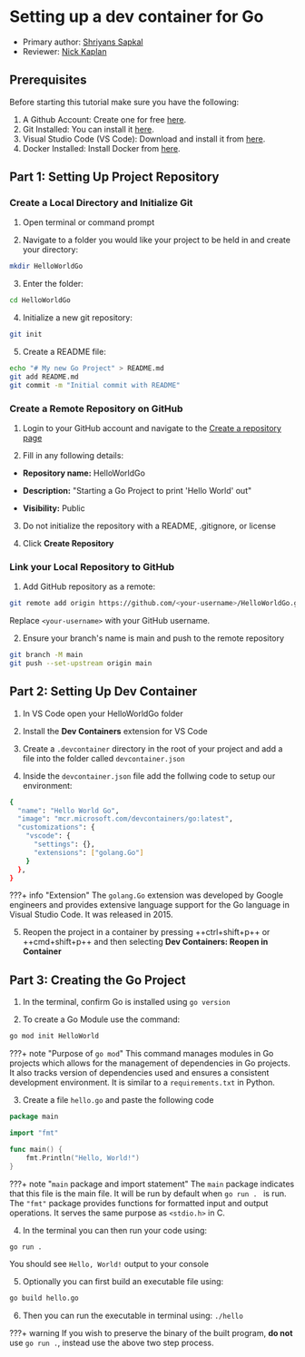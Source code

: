 # Setting up a dev container for Go

* Primary author: [Shriyans Sapkal](https://github.com/shrithebee1)
* Reviewer: [Nick Kaplan](https://github.com/NickKaplan64)

## Prerequisites
Before starting this tutorial make sure you have the following:

1. A Github Account: Create one for free [here](https://github.com/).
2. Git Installed: You can install it [here](https://git-scm.com/book/en/v2/Getting-Started-Installing-Git).
3. Visual Studio Code (VS Code): Download and install it from [here](https://code.visualstudio.com/).
4. Docker Installed: Install Docker from [here](https://www.docker.com/products/docker-desktop).

## Part 1: Setting Up Project Repository
### Create a Local Directory and Initialize Git

1) Open terminal or command prompt

2) Navigate to a folder you would like your project to be held in and create your directory:

```sh
mkdir HelloWorldGo
```

3) Enter the folder:

```sh
cd HelloWorldGo
```

4) Initialize a new git repository:

```sh
git init
```

5) Create a README file:

```sh
echo "# My new Go Project" > README.md
git add README.md
git commit -m "Initial commit with README"
```

### Create a Remote Repository on GitHub

1) Login to your GitHub account and navigate to the [Create a repository page](https://github.com/new)

2) Fill in any following details:

- **Repository name:** HelloWorldGo

- **Description:** "Starting a Go Project to print 'Hello World' out"

- **Visibility:** Public

3) Do not initialize the repository with a README, .gitignore, or license

4) Click **Create Repository**

### Link your Local Repository to GitHub

1) Add GitHub repository as a remote:

```sh
git remote add origin https://github.com/<your-username>/HelloWorldGo.git
```

Replace ```<your-username>``` with your GitHub username.

2) Ensure your branch's name is main and push to the remote repository

```sh
git branch -M main
git push --set-upstream origin main
```

## Part 2: Setting Up Dev Container

1) In VS Code open your HelloWorldGo folder

2) Install the **Dev Containers** extension for VS Code

3) Create a ```.devcontainer``` directory in the root of your project and add a file into the folder called ```devcontainer.json```

4) Inside the ```devcontainer.json``` file add the follwing code to setup our environment:

```sh
{
  "name": "Hello World Go",
  "image": "mcr.microsoft.com/devcontainers/go:latest",
  "customizations": {
    "vscode": {
      "settings": {},
      "extensions": ["golang.Go"]
    }
  },
}
```

???+ info "Extension"
    The ```golang.Go``` extension was developed by Google engineers and provides extensive language support for the Go language in Visual Studio Code. It was released in 2015.

5) Reopen the project in a container by pressing ++ctrl+shift+p++ or ++cmd+shift+p++ and then selecting **Dev Containers: Reopen in Container**

## Part 3: Creating the Go Project

1) In the terminal, confirm Go is installed using ```go version```

2) To create a Go Module use the command:

```sh
go mod init HelloWorld
```

???+ note "Purpose of ```go mod```"
    This command manages modules in Go projects which allows for the management of dependencies in Go projects. It also tracks version of dependencies used and ensures a consistent development environment. It is similar to a ```requirements.txt``` in Python.


3) Create a file ```hello.go``` and paste the following code

```go
package main

import "fmt"

func main() {
    fmt.Println("Hello, World!")
}
```

???+ note "```main``` package and import statement"
    The ```main``` package indicates that this file is the main file. It will be run by default when ```go run . ``` is run.
    The ```"fmt"``` package provides functions for formatted input and output operations. It serves the same purpose as ```<stdio.h>``` in C.


4) In the terminal you can then run your code using:

```sh
go run .
```

You should see ``Hello, World!`` output to your console 

5) Optionally you can first build an executable file using:

```sh
go build hello.go
```

6) Then you can run the executable in terminal using: ```./hello```

???+ warning
    If you wish to preserve the binary of the built program, **do not** use ```go run .```, instead use the above two step process.




<br>
<br>